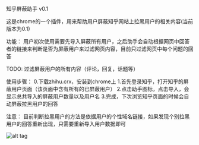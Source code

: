 知乎屏蔽助手 v0.1

这是chrome的一个插件，用来帮助用户屏蔽知乎网站上拉黑用户的相关内容(当前版本为0.1)

功能：
用户初次使用需要先导入屏蔽所有用户，之后助手会自动根据网页中回答者的链接来判断是否为屏蔽用户来过滤网页内容，目前只过滤网页中每个问题的回答

TODO:
过滤屏蔽用户的所有内容（评论，回复，话题等）

使用步骤：
0.下载zhihu.crx，安装到chrome上
1.首先登录知乎，打开知乎的屏蔽用户页面（该页面中含有所有的已屏蔽用户）
2.点击助手图标，点击导入，会显示总共导入的屏蔽用户数量以及用户名
3.完成，下次浏览知乎页面的时候会自动屏蔽拉黑用户的回答


注意：
目前判断拉黑用户的方法是依据用户的个性域名链接，如果发现个别拉黑用户的回答重新出现，只需要重新导入用户数据即可

![alt tag](https://cloud.githubusercontent.com/assets/4295116/8169777/24e461ee-13ac-11e5-8216-52688435ad50.png)
